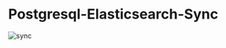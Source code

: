 # Postgresql-Elasticsearch-Sync

![sync](https://user-images.githubusercontent.com/21373505/172832437-d75112b6-0b60-433e-8ae2-709733eb1f96.jpeg)
